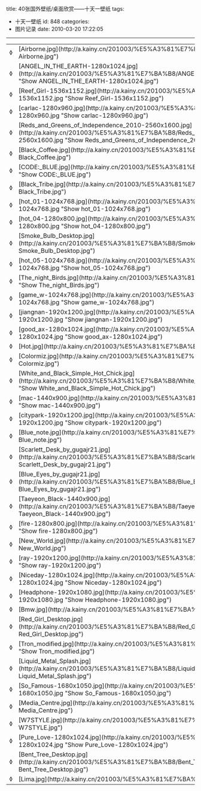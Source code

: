 title: 40张国外壁纸/桌面欣赏——十天一壁纸
tags:
  - 十天一壁纸
id: 848
categories:
  - 图片记录
date: 2010-03-20 17:22:05
---

<table id="filelist">
<tbody>
<tr>
<td>◊</td>
<td>[Airborne.jpg](http://a.kainy.cn/201003/%E5%A3%81%E7%BA%B8/Airborne.jpg "Show Airborne.jpg")</td>
<td>616 Kb</td>
</tr>
<tr>
<td>◊</td>
<td>[ANGEL_IN_THE_EARTH-1280x1024.jpg](http://a.kainy.cn/201003/%E5%A3%81%E7%BA%B8/ANGEL_IN_THE_EARTH-1280x1024.jpg "Show ANGEL_IN_THE_EARTH-1280x1024.jpg")</td>
<td>295 Kb</td>
</tr>
<tr>
<td>◊</td>
<td>[Reef_Girl-1536x1152.jpg](http://a.kainy.cn/201003/%E5%A3%81%E7%BA%B8/Reef_Girl-1536x1152.jpg "Show Reef_Girl-1536x1152.jpg")</td>
<td>893 Kb</td>
</tr>
<tr>
<td>◊</td>
<td>[carlac-1280x960.jpg](http://a.kainy.cn/201003/%E5%A3%81%E7%BA%B8/carlac-1280x960.jpg "Show carlac-1280x960.jpg")</td>
<td>694 Kb</td>
</tr>
<tr>
<td>◊</td>
<td>[Reds_and_Greens_of_Independence_2010-2560x1600.jpg](http://a.kainy.cn/201003/%E5%A3%81%E7%BA%B8/Reds_and_Greens_of_Independence_2010-2560x1600.jpg "Show Reds_and_Greens_of_Independence_2010-2560x1600.jpg")</td>
<td>1.49 MB</td>
</tr>
<tr>
<td>◊</td>
<td>[Black_Coffee.jpg](http://a.kainy.cn/201003/%E5%A3%81%E7%BA%B8/Black_Coffee.jpg "Show Black_Coffee.jpg")</td>
<td>303 Kb</td>
</tr>
<tr>
<td>◊</td>
<td>[CODE:_BLUE.jpg](http://a.kainy.cn/201003/%E5%A3%81%E7%BA%B8/CODE%3A_BLUE.jpg "Show CODE:_BLUE.jpg")</td>
<td>325 Kb</td>
</tr>
<tr>
<td>◊</td>
<td>[Black_Tribe.jpg](http://a.kainy.cn/201003/%E5%A3%81%E7%BA%B8/Black_Tribe.jpg "Show Black_Tribe.jpg")</td>
<td>1.38 MB</td>
</tr>
<tr>
<td>◊</td>
<td>[hot_01-1024x768.jpg](http://a.kainy.cn/201003/%E5%A3%81%E7%BA%B8/hot_01-1024x768.jpg "Show hot_01-1024x768.jpg")</td>
<td>298 Kb</td>
</tr>
<tr>
<td>◊</td>
<td>[hot_04-1280x800.jpg](http://a.kainy.cn/201003/%E5%A3%81%E7%BA%B8/hot_04-1280x800.jpg "Show hot_04-1280x800.jpg")</td>
<td>171 Kb</td>
</tr>
<tr>
<td>◊</td>
<td>[Smoke_Bulb_Desktop.jpg](http://a.kainy.cn/201003/%E5%A3%81%E7%BA%B8/Smoke_Bulb_Desktop.jpg "Show Smoke_Bulb_Desktop.jpg")</td>
<td>127 Kb<!--more--></td>
</tr>
<tr>
<td>◊</td>
<td>[hot_05-1024x768.jpg](http://a.kainy.cn/201003/%E5%A3%81%E7%BA%B8/hot_05-1024x768.jpg "Show hot_05-1024x768.jpg")</td>
<td>436 Kb</td>
</tr>
<tr>
<td>◊</td>
<td>[The_night_Birds.jpg](http://a.kainy.cn/201003/%E5%A3%81%E7%BA%B8/The_night_Birds.jpg "Show The_night_Birds.jpg")</td>
<td>562 Kb</td>
</tr>
<tr>
<td>◊</td>
<td>[game_w-1024x768.jpg](http://a.kainy.cn/201003/%E5%A3%81%E7%BA%B8/game_w-1024x768.jpg "Show game_w-1024x768.jpg")</td>
<td>176 Kb</td>
</tr>
<tr>
<td>◊</td>
<td>[jiangnan-1920x1200.jpg](http://a.kainy.cn/201003/%E5%A3%81%E7%BA%B8/jiangnan-1920x1200.jpg "Show jiangnan-1920x1200.jpg")</td>
<td>844 Kb</td>
</tr>
<tr>
<td>◊</td>
<td>[good_ax-1280x1024.jpg](http://a.kainy.cn/201003/%E5%A3%81%E7%BA%B8/good_ax-1280x1024.jpg "Show good_ax-1280x1024.jpg")</td>
<td>737 Kb</td>
</tr>
<tr>
<td>◊</td>
<td>[Hot.jpg](http://a.kainy.cn/201003/%E5%A3%81%E7%BA%B8/Hot.jpg "Show Hot.jpg")</td>
<td>133 Kb</td>
</tr>
<tr>
<td>◊</td>
<td>[Colormiz.jpg](http://a.kainy.cn/201003/%E5%A3%81%E7%BA%B8/Colormiz.jpg "Show Colormiz.jpg")</td>
<td>134 Kb</td>
</tr>
<tr>
<td>◊</td>
<td>[White_and_Black_Simple_Hot_Chick.jpg](http://a.kainy.cn/201003/%E5%A3%81%E7%BA%B8/White_and_Black_Simple_Hot_Chick.jpg "Show White_and_Black_Simple_Hot_Chick.jpg")</td>
<td>671 Kb</td>
</tr>
<tr>
<td>◊</td>
<td>[mac-1440x900.jpg](http://a.kainy.cn/201003/%E5%A3%81%E7%BA%B8/mac-1440x900.jpg "Show mac-1440x900.jpg")</td>
<td>2.08 MB</td>
</tr>
<tr>
<td>◊</td>
<td>[citypark-1920x1200.jpg](http://a.kainy.cn/201003/%E5%A3%81%E7%BA%B8/citypark-1920x1200.jpg "Show citypark-1920x1200.jpg")</td>
<td>3.7 MB</td>
</tr>
<tr>
<td>◊</td>
<td>[Blue_note.jpg](http://a.kainy.cn/201003/%E5%A3%81%E7%BA%B8/Blue_note.jpg "Show Blue_note.jpg")</td>
<td>151 Kb</td>
</tr>
<tr>
<td>◊</td>
<td>[Scarlett_Desk_by_gugajr21.jpg](http://a.kainy.cn/201003/%E5%A3%81%E7%BA%B8/Scarlett_Desk_by_gugajr21.jpg "Show Scarlett_Desk_by_gugajr21.jpg")</td>
<td>94 Kb</td>
</tr>
<tr>
<td>◊</td>
<td>[Blue_Eyes_by_gugajr21.jpg](http://a.kainy.cn/201003/%E5%A3%81%E7%BA%B8/Blue_Eyes_by_gugajr21.jpg "Show Blue_Eyes_by_gugajr21.jpg")</td>
<td>59 Kb</td>
</tr>
<tr>
<td>◊</td>
<td>[Taeyeon_Black-1440x900.jpg](http://a.kainy.cn/201003/%E5%A3%81%E7%BA%B8/Taeyeon_Black-1440x900.jpg "Show Taeyeon_Black-1440x900.jpg")</td>
<td>554 Kb</td>
</tr>
<tr>
<td>◊</td>
<td>[fire-1280x800.jpg](http://a.kainy.cn/201003/%E5%A3%81%E7%BA%B8/fire-1280x800.jpg "Show fire-1280x800.jpg")</td>
<td>383 Kb</td>
</tr>
<tr>
<td>◊</td>
<td>[New_World.jpg](http://a.kainy.cn/201003/%E5%A3%81%E7%BA%B8/New_World.jpg "Show New_World.jpg")</td>
<td>270 Kb</td>
</tr>
<tr>
<td>◊</td>
<td>[ray-1920x1200.jpg](http://a.kainy.cn/201003/%E5%A3%81%E7%BA%B8/ray-1920x1200.jpg "Show ray-1920x1200.jpg")</td>
<td>1.4 MB</td>
</tr>
<tr>
<td>◊</td>
<td>[Niceday-1280x1024.jpg](http://a.kainy.cn/201003/%E5%A3%81%E7%BA%B8/Niceday-1280x1024.jpg "Show Niceday-1280x1024.jpg")</td>
<td>1.39 MB</td>
</tr>
<tr>
<td>◊</td>
<td>[Headphone-1920x1080.jpg](http://a.kainy.cn/201003/%E5%A3%81%E7%BA%B8/Headphone-1920x1080.jpg "Show Headphone-1920x1080.jpg")</td>
<td>457 Kb</td>
</tr>
<tr>
<td>◊</td>
<td>[Bmw.jpg](http://a.kainy.cn/201003/%E5%A3%81%E7%BA%B8/Bmw.jpg "Show Bmw.jpg")</td>
<td>588 Kb</td>
</tr>
<tr>
<td>◊</td>
<td>[Red_Girl_Desktop.jpg](http://a.kainy.cn/201003/%E5%A3%81%E7%BA%B8/Red_Girl_Desktop.jpg "Show Red_Girl_Desktop.jpg")</td>
<td>279 Kb</td>
</tr>
<tr>
<td>◊</td>
<td>[Tron_modified.jpg](http://a.kainy.cn/201003/%E5%A3%81%E7%BA%B8/Tron_modified.jpg "Show Tron_modified.jpg")</td>
<td>181 Kb</td>
</tr>
<tr>
<td>◊</td>
<td>[Liquid_Metal_Splash.jpg](http://a.kainy.cn/201003/%E5%A3%81%E7%BA%B8/Liquid_Metal_Splash.jpg "Show Liquid_Metal_Splash.jpg")</td>
<td>607 Kb</td>
</tr>
<tr>
<td>◊</td>
<td>[So_Famous-1680x1050.jpg](http://a.kainy.cn/201003/%E5%A3%81%E7%BA%B8/So_Famous-1680x1050.jpg "Show So_Famous-1680x1050.jpg")</td>
<td>1.85 MB</td>
</tr>
<tr>
<td>◊</td>
<td>[Media_Centre.jpg](http://a.kainy.cn/201003/%E5%A3%81%E7%BA%B8/Media_Centre.jpg "Show Media_Centre.jpg")</td>
<td>572 Kb</td>
</tr>
<tr>
<td>◊</td>
<td>[W7STYLE.jpg](http://a.kainy.cn/201003/%E5%A3%81%E7%BA%B8/W7STYLE.jpg "Show W7STYLE.jpg")</td>
<td>265 Kb</td>
</tr>
<tr>
<td>◊</td>
<td>[Pure_Love-1280x1024.jpg](http://a.kainy.cn/201003/%E5%A3%81%E7%BA%B8/Pure_Love-1280x1024.jpg "Show Pure_Love-1280x1024.jpg")</td>
<td>1.33 MB</td>
</tr>
<tr>
<td>◊</td>
<td>[Bent_Tree_Desktop.jpg](http://a.kainy.cn/201003/%E5%A3%81%E7%BA%B8/Bent_Tree_Desktop.jpg "Show Bent_Tree_Desktop.jpg")</td>
<td>318 Kb</td>
</tr>
<tr>
<td>◊</td>
<td>[Lima.jpg](http://a.kainy.cn/201003/%E5%A3%81%E7%BA%B8/Lima.jpg "Show Lima.jpg")</td>
<td>104 Kb</td>
</tr>
</tbody>
</table>